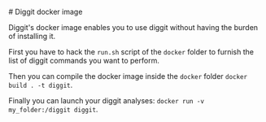 # Diggit docker image

Diggit's docker image enables you to use diggit without having the burden of installing it.

First you have to hack the `run.sh` script of the `docker` folder to furnish the list of diggit commands you want to perform.

Then you can compile the docker image inside the `docker` folder `docker build . -t diggit`.

Finally you can launch your diggit analyses: `docker run -v my_folder:/diggit diggit`.
